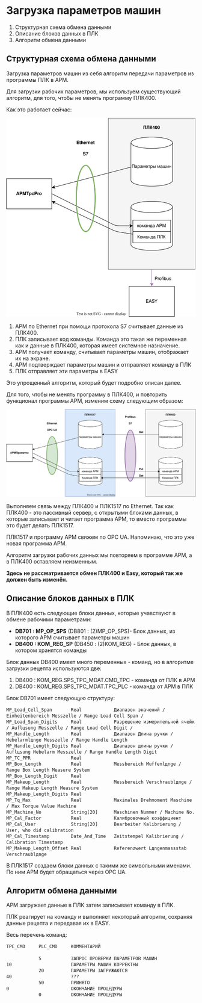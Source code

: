 # Загрузка параметров машин

1. Структурная схема обмена данными
2. Описание блоков данных в ПЛК
4. Алгоритм обмена данными

## Структурная схема обмена данными

Загрузка параметров машин из себя алгоритм передачи параметров из программы ПЛК в АРМ.

Для загрузки рабочих параметров, мы используем существующий алгоритм, для того, чтобы не менять программу ПЛК400.

Как это работает сейчас:

![](Загрузка%20параметров%20машин.drawio.svg)

1. АРМ по Ethernet при помощи протокола S7 считывает данные из ПЛК400.
2. ПЛК записывает код команды. Команда это такая же переменная как и данные в ПЛК400, которая имеет системное назначение.
3. АРМ получает команду, считывает параметры машин, отображает их на экране.
4. АРМ подтверждает параметры машин и отправляет команду в ПЛК
5. ПЛК отправляет эти параметры в EASY

Это упрощенный алгоритм, который будет подробно описан далее.

Для того, чтобы не менять программу в ПЛК400, и повторить функционал программы АРМ, изменим схему следующим образом:

![](Загрузка%20параметров%20машин%202.drawio.svg)

Выполняем связь между ПЛК400 и ПЛК1517 по Ethernet. Так как ПЛК400 - это пассивный сервер, с открытыми блоками данных, в которые записывает и читает программа АРМ, то вместо программы это будет делать ПЛК1517.

ПЛК1517 и программу АРМ свяжем по OPC UA. Напоминаю, что это уже новая программа АРМ.

Алгоритм загрузки рабочих данных мы повторяем в программе АРМ, а в ПЛК400 оставляем неизменным.

**Здесь не рассматривается обмен ПЛК400 и Easy, который так же должен быть изменён.**

## Описание блоков данных в ПЛК

В ПЛК400 есть следующие блоки данных, которые учавствуют в обмене рабочими параметрами:

- **DB701 : MP_OP_SPS** (DB801 : (2)MP_OP_SPS)- Блок данных, из которого АРМ считывает параметры машин
- **DB400 : KOM_REG_SP** (DB450 : (2)KOM_REG) - Блок данных, в котором хранятся команды 

Блок данных DB400 имеет много переменных - команд, но в алгоритме загрузки рецепта используются две:
1. DB400 : KOM_REG.SPS_TPC_MDAT.CMD_TPC - команда от ПЛК в АРМ
2. DB400 : KOM_REG.SPS_TPC_MDAT.TPC_PLC - команда от АРМ в ПЛК

Блок DB701 имеет следующую структуру:
```
MP_Load_Cell_Span	    Real            Диапазон значений / Einheitenbereich Messzelle / Range Load Cell Span /
MP_Load_Span_Digits	    Real            Разрешение измерительной ячейк / Auflцsung Messzelle / Range Load Cell Digit /
MP_Handle_Length	    Real            Диапазон Длина ручки / Hebelarmlдnge Messzelle / Range Handle Length
MP_Handle_Length_Digits	Real            Диапазон длины ручки / Auflцsung Hebelarm Messzelle / Range Handle Length Digit
MP_TC_PPR	            Real
MP_Box_Length	        Real            Messbereich Muffenlдnge / Range Box Length Measure System
MP_Box_Length_Digit	    Real    
MP_Makeup_Length	    Real            Messbereich Verschraublдnge / Range Makeup Length Measure System
MP_Makeup_Length_Digits	Real
MP_Tq_Max	            Real            Maximales Drehmoment Maschine / Max Torque Value Machine
MP_Machine_No	        String[20]      Maschinen Nummer / Machine No.
MP_Cal_Factor	        Real            Калибровочный коэффициент
MP_Cal_User	            String[20]      Bearbeiter Kalibrierung / User, who did calibration
MP_Cal_Timestamp	    Date_And_Time   Zeitstempel Kalibrierung / Calibration Timestamp
MP_Makeup_Length_Offset	Real            Referenzwert Lдngenmassstab Verschraublдnge

```

В ПЛК1517 создаем блоки данных с такими же символьными именами. По ним АРМ будет обращаться через OPC UA.

## Алгоритм обмена данными

АРМ загружает данные в ПЛК затем записывает команду в ПЛК. 

ПЛК реагирует на команду и выполняет некоторый алгоритм, сохраняя данные рецепта и передавая их в EASY.

Весь перечень команд:
```
TPC_CMD     PLC_CMD     КОММЕНТАРИЙ

            5           ЗАПРОС ПРОВЕРКИ ПАРАМЕТРОВ МАШИН
10                      ПАРАМЕТРЫ МАШИН КОРРЕКТНЫ
            20          ПАРАМЕТРЫ ЗАГРУЖАЮТСЯ
40                      ???
            50          ПРИНЯТО
0                       ОКОНЧАНИЕ ПРОЦЕДУРЫ
            0           ОКОНЧАНИЕ ПРОЦЕДУРЫ
```

